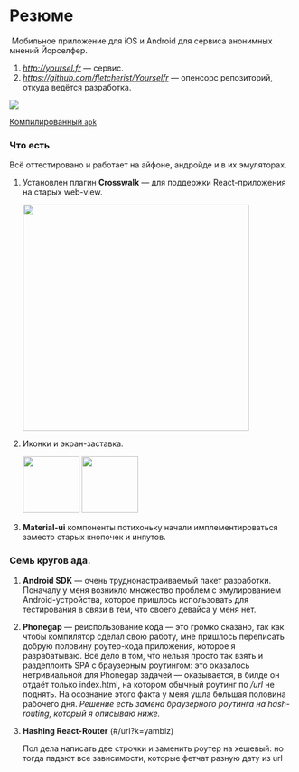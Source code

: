 # Резюме

​	Мобильное приложение для iOS и Android для сервиса анонимных мнений Йорселфер.

1. *http://yoursel.fr* — сервис.
2. *https://github.com/fletcherist/Yourselfr* — опенсорс репозиторий, откуда ведётся разработка.


<img src='https://pp.vk.me/c604418/v604418043/25da7/5SxBhodCpGg.jpg'>



 [Компилированный `apk`](https://github.com/fletcherist/ya-hmwrk-4/releases)



### Что есть

Всё оттестировано и работает на айфоне, андройде и в их эмуляторах.

1. Установлен плагин **Crosswalk** — для поддержки React-приложения на старых web-view.

   <img src='https://pp.vk.me/c604418/v604418043/25dcf/TFM71YAuP4k.jpg' width='400'>

2. Иконки и экран-заставка.

   <img src='https://pp.vk.me/c604418/v604418043/25dd6/02ejl1nr3Gw.jpg' width='100'>

   <img src='https://pp.vk.me/c604418/v604418043/25dde/pkdWfahNpLk.jpg' width='100'>

3. **Material-ui** компоненты потихоньку начали имплементироваться заместо старых кнопочек и инпутов.



### Семь кругов ада.

1. **Android SDK** — очень труднонастраиваемый пакет разработки. Поначалу у меня возникло множество проблем с эмулированием Android-устройства, которое пришлось использовать для тестирования в связи в тем, что своего девайса у меня нет.

2. **Phonegap** — реиспользование кода — это громко сказано, так как чтобы компилятор сделал свою работу, мне пришлось переписать добрую половину роутер-кода приложения, которое я разрабатываю. Всё дело в том, что нельзя просто так взять и раздеплоить SPA с браузерным роутингом: это оказалось нетривиальной для Phonegap задачей — оказывается, в билде он отдаёт только index.html, на котором обычный роутинг по */url* не поднять. На осознание этого факта у меня ушла бөльшая половина рабочего дня. *Решение есть замена браузерного роутинга на hash-routing, который я описываю ниже.* 

3. **Hashing React-Router** (#/url?k=yamblz)

   Пол дела написать две строчки и заменить роутер на хешевый: но тогда падают все зависимости, которые фетчат разную дату из url

